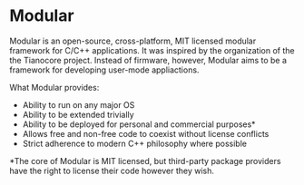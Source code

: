 # Modular
Modular is an open-source, cross-platform, MIT licensed modular framework for C/C++ applications. It was inspired by the organization of the the Tianocore project. Instead of firmware, however, Modular aims to be a framework for developing user-mode appliactions.

What Modular provides:

* Ability to run on any major OS
* Ability to be extended trivially
* Ability to be deployed for personal and commercial purposes*
* Allows free and non-free code to coexist without license conflicts
* Strict adherence to modern C++ philosophy where possible

*The core of Modular is MIT licensed, but third-party package providers have the right to license their code however they wish.
